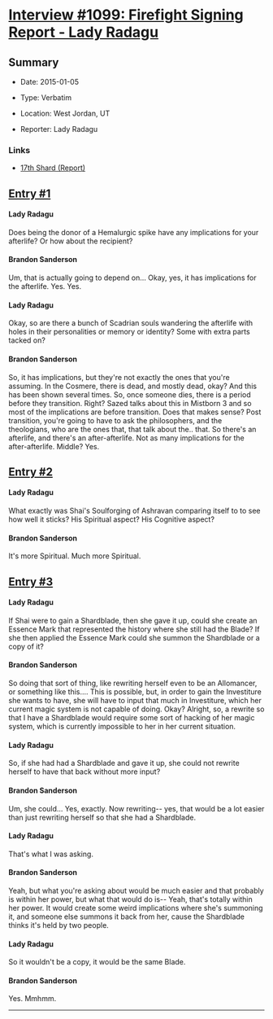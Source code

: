 # [Interview #1099: Firefight Signing Report - Lady Radagu](https://www.theoryland.com/intvmain.php?i=1099)

## Summary

- Date: 2015-01-05

- Type: Verbatim

- Location: West Jordan, UT

- Reporter: Lady Radagu

### Links

- [17th Shard (Report)](http://www.17thshard.com/forum/topic/22247-firefight-tour-slc-1515/page-2#entry212515)


## [Entry #1](./t-1099/1)

#### Lady Radagu

Does being the donor of a Hemalurgic spike have any implications for your afterlife? Or how about the recipient?

#### Brandon Sanderson

Um, that is actually going to depend on... Okay, yes, it has implications for the afterlife. Yes. Yes.

#### Lady Radagu

Okay, so are there a bunch of Scadrian souls wandering the afterlife with holes in their personalities or memory or identity? Some with extra parts tacked on?

#### Brandon Sanderson

So, it has implications, but they're not exactly the ones that you're assuming. In the Cosmere, there is dead, and mostly dead, okay? And this has been shown several times. So, once someone dies, there is a period before they transition. Right? Sazed talks about this in Mistborn 3 and so most of the implications are before transition. Does that makes sense? Post transition, you're going to have to ask the philosophers, and the theologians, who are the ones that, that talk about the.. that. So there's an afterlife, and there's an after-afterlife. Not as many implications for the after-afterlife. Middle? Yes.

## [Entry #2](./t-1099/2)

#### Lady Radagu

What exactly was Shai's Soulforging of Ashravan comparing itself to to see how well it sticks? His Spiritual aspect? His Cognitive aspect?

#### Brandon Sanderson

It's more Spiritual. Much more Spiritual.

## [Entry #3](./t-1099/3)

#### Lady Radagu

If Shai were to gain a Shardblade, then she gave it up, could she create an Essence Mark that represented the history where she still had the Blade? If she then applied the Essence Mark could she summon the Shardblade or a copy of it?

#### Brandon Sanderson

So doing that sort of thing, like rewriting herself even to be an Allomancer, or something like this.... This is possible, but, in order to gain the Investiture she wants to have, she will have to input that much in Investiture, which her current magic system is not capable of doing. Okay? Alright, so, a rewrite so that I have a Shardblade would require some sort of hacking of her magic system, which is currently impossible to her in her current situation.

#### Lady Radagu

So, if she had had a Shardblade and gave it up, she could not rewrite herself to have that back without more input?

#### Brandon Sanderson

Um, she could... Yes, exactly. Now rewriting-- yes, that would be a lot easier than just rewriting herself so that she had a Shardblade.

#### Lady Radagu

That's what I was asking.

#### Brandon Sanderson

Yeah, but what you're asking about would be much easier and that probably is within her power, but what that would do is-- Yeah, that's totally within her power. It would create some weird implications where she's summoning it, and someone else summons it back from her, cause the Shardblade thinks it's held by two people.

#### Lady Radagu

So it wouldn't be a copy, it would be the same Blade.

#### Brandon Sanderson

Yes. Mmhmm.


---

